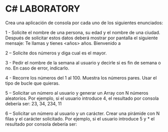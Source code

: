 # C# LABORATORY
Crea una aplicación de consola por cada uno de los siguientes enunciados:

1 - Solicite el nombre de una persona, su edad y el nombre de una ciudad. Después de solicitar estos datos deberá mostrar por pantalla el siguiente mensaje: Te llamas y tienes <años> años. Bienvenido a

2 – Solicite dos números y diga cual es el mayor.

3 - Pedir el nombre de la semana al usuario y decirle si es fin de semana o no. En caso de error, indicarlo.

4 - Recorre los números del 1 al 100. Muestra los números pares. Usar el tipo de bucle que quieras.

5 – Solicitar un número al usuario y generar un Array con N números aleatorios. Por ejemplo, si el usuario introduce 4, el resultado por consola debería ser: 23, 34, 234, 11

6 – Solicitar un número al usuario y un carácter. Crear una pirámide con N filas y el carácter solicitado. Por ejemplo, si el usuario introduce 5 y * el resultado por consola debería ser: